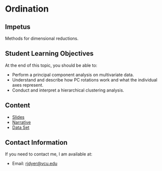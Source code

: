 # Ordination

## Impetus

Methods for dimensional reductions.

## Student Learning Objectives

At the end of this topic, you should be able to:    
  - Perform a principal component analysis on multivariate data.  
  - Understand and describe how PC rotations work and what the individual axes represent.  
  - Conduct and interpret a hierarchical clustering analysis.  

## Content
 - [Slides](https://dyerlabteaching.github.io/Ordination/slides.html#/title-slide)
 - [Narrative](https://dyerlabteaching.github.io/Ordination/narrative.html)
 - [Data Set](https://raw.githubusercontent.com/DyerlabTeaching/Ordination/refs/heads/main/mv_genos.csv) 

## Contact Information

If you need to contact me, I am available at:  
 - Email: rjdyer@vcu.edu

